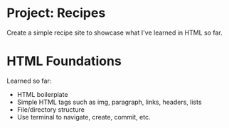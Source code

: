 # Project: Recipes
Create a simple recipe site to showcase what I've learned in HTML so far.

# HTML Foundations
Learned so far:
- HTML boilerplate
- Simple HTML tags such as img, paragraph, links, headers, lists
- File/directory structure
- Use terminal to navigate, create, commit, etc.
